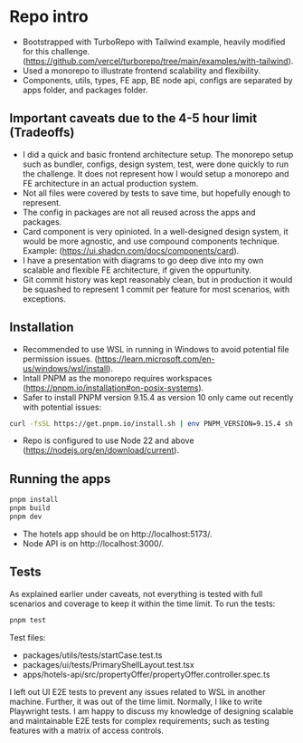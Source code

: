 # Repo intro

- Bootstrapped with TurboRepo with Tailwind example, heavily modified for this challenge. (https://github.com/vercel/turborepo/tree/main/examples/with-tailwind).
- Used a monorepo to illustrate frontend scalability and flexibility.
- Components, utils, types, FE app, BE node api, configs are separated by apps folder, and packages folder.

## Important caveats due to the 4-5 hour limit (Tradeoffs)

- I did a quick and basic frontend architecture setup. The monorepo setup such as bundler, configs, design system, test, were done quickly to run the challenge. It does not represent how I would setup a monorepo and FE architecture in an actual production system.
- Not all files were covered by tests to save time, but hopefully enough to represent.
- The config in packages are not all reused across the apps and packages.
- Card component is very opinioted. In a well-designed design system, it would be more agnostic, and use compound components technique. Example: (https://ui.shadcn.com/docs/components/card).
- I have a presentation with diagrams to go deep dive into my own scalable and flexible FE architecture, if given the oppurtunity.
- Git commit history was kept reasonably clean, but in production it would be squashed to represent 1 commit per feature for most scenarios, with exceptions.

## Installation

- Recommended to use WSL in running in Windows to avoid potential file permission issues. (https://learn.microsoft.com/en-us/windows/wsl/install).
- Intall PNPM as the monorepo requires workspaces (https://pnpm.io/installation#on-posix-systems).
- Safer to install PNPM version 9.15.4 as version 10 only came out recently with potential issues:
```sh
curl -fsSL https://get.pnpm.io/install.sh | env PNPM_VERSION=9.15.4 sh -
```
- Repo is configured to use Node 22 and above (https://nodejs.org/en/download/current).

## Running the apps

```sh
pnpm install
pnpm build
pnpm dev
```
- The hotels app should be on http://localhost:5173/.
- Node API is on http://localhost:3000/.

## Tests

As explained earlier under caveats, not everything is tested with full scenarios and coverage to keep it within the time limit. To run the tests:

```sh
pnpm test
```

Test files:

- packages/utils/tests/startCase.test.ts
- packages/ui/tests/PrimaryShellLayout.test.tsx
- apps/hotels-api/src/propertyOffer/propertyOffer.controller.spec.ts

I left out UI E2E tests to prevent any issues related to WSL in another machine. Further, it was out of the time limit. Normally, I like to write Playwright tests. I am happy to discuss my knowledge of designing scalable and maintainable E2E tests for complex requirements; such as testing features with a matrix of access controls.
